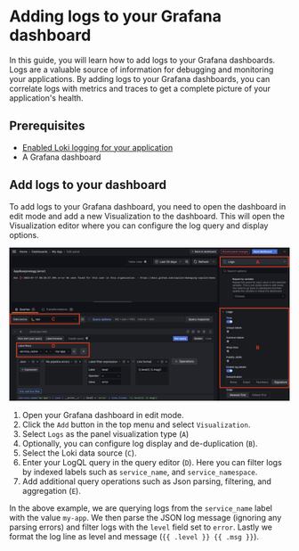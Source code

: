# Adding logs to your Grafana dashboard

In this guide, you will learn how to add logs to your Grafana dashboards. Logs are a valuable source of information for debugging and monitoring your applications. By adding logs to your Grafana dashboards, you can correlate logs with metrics and traces to get a complete picture of your application's health.

## Prerequisites

- [Enabled Loki logging for your application](./loki.md#enable-logging-to-grafana-loki)
- A Grafana dashboard

## Add logs to your dashboard

To add logs to your Grafana dashboard, you need to open the dashboard in edit mode and add a new Visualization to the dashboard. This will open the Visualization editor where you can configure the log query and display options.

![Add Visualization](../../../assets/grafana-add-logs-panel.png)

1. Open your Grafana dashboard in edit mode.
1. Click the `Add` button in the top menu and select `Visualization`.
1. Select `Logs` as the panel visualization type (`A`)
1. Optionally, you can configure log display and de-duplication (`B`).
1. Select the Loki data source (`C`).
1. Enter your LogQL query in the query editor (`D`). Here you can filter logs by indexed labels such as `service_name`, and `service_namespace`.
1. Add additional query operations such as Json parsing, filtering, and aggregation (`E`).

In the above example, we are querying logs from the `service_name` label with the value `my-app`. We then parse the JSON log message (ignoring any parsing errors) and filter logs with the `level` field set to `error`. Lastly we format the log line as level and message (`{{ .level }} {{ .msg }}`).
